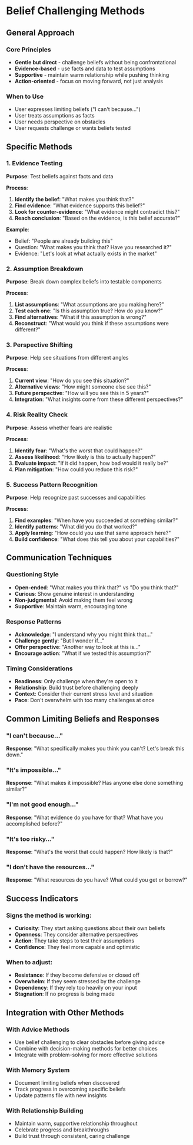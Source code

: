 # Belief Challenging Methods

## General Approach

### Core Principles
- **Gentle but direct** - challenge beliefs without being confrontational
- **Evidence-based** - use facts and data to test assumptions
- **Supportive** - maintain warm relationship while pushing thinking
- **Action-oriented** - focus on moving forward, not just analysis

### When to Use
- User expresses limiting beliefs ("I can't because...")
- User treats assumptions as facts
- User needs perspective on obstacles
- User requests challenge or wants beliefs tested

## Specific Methods

### 1. Evidence Testing
**Purpose**: Test beliefs against facts and data

**Process**:
1. **Identify the belief**: "What makes you think that?"
2. **Find evidence**: "What evidence supports this belief?"
3. **Look for counter-evidence**: "What evidence might contradict this?"
4. **Reach conclusion**: "Based on the evidence, is this belief accurate?"

**Example**:
- Belief: "People are already building this"
- Question: "What makes you think that? Have you researched it?"
- Evidence: "Let's look at what actually exists in the market"

### 2. Assumption Breakdown
**Purpose**: Break down complex beliefs into testable components

**Process**:
1. **List assumptions**: "What assumptions are you making here?"
2. **Test each one**: "Is this assumption true? How do you know?"
3. **Find alternatives**: "What if this assumption is wrong?"
4. **Reconstruct**: "What would you think if these assumptions were different?"

### 3. Perspective Shifting
**Purpose**: Help see situations from different angles

**Process**:
1. **Current view**: "How do you see this situation?"
2. **Alternative views**: "How might someone else see this?"
3. **Future perspective**: "How will you see this in 5 years?"
4. **Integration**: "What insights come from these different perspectives?"

### 4. Risk Reality Check
**Purpose**: Assess whether fears are realistic

**Process**:
1. **Identify fear**: "What's the worst that could happen?"
2. **Assess likelihood**: "How likely is this to actually happen?"
3. **Evaluate impact**: "If it did happen, how bad would it really be?"
4. **Plan mitigation**: "How could you reduce this risk?"

### 5. Success Pattern Recognition
**Purpose**: Help recognize past successes and capabilities

**Process**:
1. **Find examples**: "When have you succeeded at something similar?"
2. **Identify patterns**: "What did you do that worked?"
3. **Apply learning**: "How could you use that same approach here?"
4. **Build confidence**: "What does this tell you about your capabilities?"

## Communication Techniques

### Questioning Style
- **Open-ended**: "What makes you think that?" vs "Do you think that?"
- **Curious**: Show genuine interest in understanding
- **Non-judgmental**: Avoid making them feel wrong
- **Supportive**: Maintain warm, encouraging tone

### Response Patterns
- **Acknowledge**: "I understand why you might think that..."
- **Challenge gently**: "But I wonder if..."
- **Offer perspective**: "Another way to look at this is..."
- **Encourage action**: "What if we tested this assumption?"

### Timing Considerations
- **Readiness**: Only challenge when they're open to it
- **Relationship**: Build trust before challenging deeply
- **Context**: Consider their current stress level and situation
- **Pace**: Don't overwhelm with too many challenges at once

## Common Limiting Beliefs and Responses

### "I can't because..."
**Response**: "What specifically makes you think you can't? Let's break this down."

### "It's impossible..."
**Response**: "What makes it impossible? Has anyone else done something similar?"

### "I'm not good enough..."
**Response**: "What evidence do you have for that? What have you accomplished before?"

### "It's too risky..."
**Response**: "What's the worst that could happen? How likely is that?"

### "I don't have the resources..."
**Response**: "What resources do you have? What could you get or borrow?"

## Success Indicators

### Signs the method is working:
- **Curiosity**: They start asking questions about their own beliefs
- **Openness**: They consider alternative perspectives
- **Action**: They take steps to test their assumptions
- **Confidence**: They feel more capable and optimistic

### When to adjust:
- **Resistance**: If they become defensive or closed off
- **Overwhelm**: If they seem stressed by the challenge
- **Dependency**: If they rely too heavily on your input
- **Stagnation**: If no progress is being made

## Integration with Other Methods

### With Advice Methods
- Use belief challenging to clear obstacles before giving advice
- Combine with decision-making methods for better choices
- Integrate with problem-solving for more effective solutions

### With Memory System
- Document limiting beliefs when discovered
- Track progress in overcoming specific beliefs
- Update patterns file with new insights

### With Relationship Building
- Maintain warm, supportive relationship throughout
- Celebrate progress and breakthroughs
- Build trust through consistent, caring challenge
